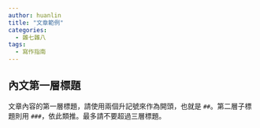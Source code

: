 ```yaml
---
author: huanlin    
title: "文章範例"
categories:
  - 雜七雜八
tags:
  - 寫作指南
---
```


## 內文第一層標題

文章內容的第一層標題，請使用兩個升記號來作為開頭，也就是 `##`。第二層子標題則用 `###`，依此類推。最多請不要超過三層標題。

